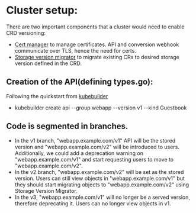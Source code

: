 # Cluster setup:
There are two important components that a cluster would need to enable CRD versioning:
- [Cert manager](https://book.kubebuilder.io/cronjob-tutorial/cert-manager.html) to manage certificates. API and conversion webhook communicate over TLS, hence the need for certs. 
- [Storage version migrator](https://github.com/kubernetes-sigs/kube-storage-version-migrator) to migrate existing CRs to desired storage version defined in the CRD.

## Creation of the API(defining types.go):

Following the quickstart from [kubebuilder](https://book.kubebuilder.io/quick-start.html?highlight=guestboo#create-an-api)
- kubebuilder create api --group webapp --version v1 --kind Guestbook


## Code is segmented in branches. 
- In the v1 branch, "webapp.example.com/v1" API will be the stored version and "webapp.example.com/v2" will be introduced to users. Additionally, we could add a deprecation warning on "webapp.example.com/v1" and start requesting users to move to "webapp.example.com/v2".
- In the v2 branch, "webapp.example.com/v2" will be set as the stored version. Users can still view objects in "webapp.example.com/v1" but they should start migrating objects to  "webapp.example.com/v2" using Storage Version Migrator. 
- In the v3, "webapp.example.com/v1" will no longer be a served version, therefore deprecating it. Users can no longer view objects in v1. 
